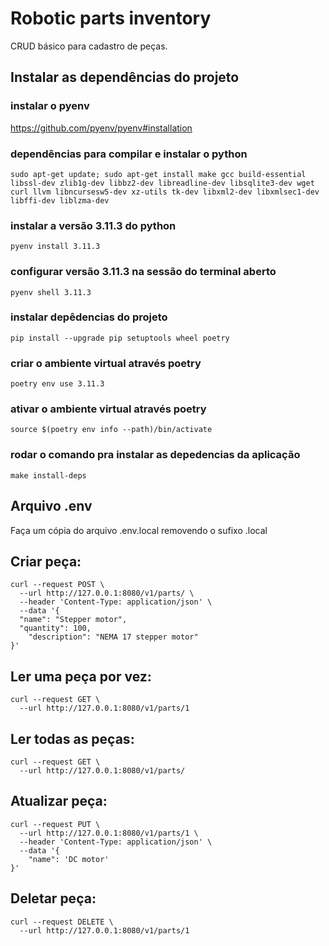 # Robotic parts inventory
CRUD básico para cadastro de peças.

## Instalar as dependências do projeto

### instalar o pyenv
https://github.com/pyenv/pyenv#installation

### dependências para compilar e instalar o python
`sudo apt-get update; sudo apt-get install make gcc build-essential libssl-dev zlib1g-dev libbz2-dev libreadline-dev libsqlite3-dev wget curl llvm libncursesw5-dev xz-utils tk-dev libxml2-dev libxmlsec1-dev libffi-dev liblzma-dev`

### instalar a versão 3.11.3 do python
`pyenv install 3.11.3`

### configurar versão 3.11.3 na sessão do terminal aberto
`pyenv shell 3.11.3`

### instalar depêdencias do projeto
`pip install --upgrade pip setuptools wheel poetry`

### criar o ambiente virtual através poetry
`poetry env use 3.11.3`

### ativar o ambiente virtual através poetry
`source $(poetry env info --path)/bin/activate`

### rodar o comando pra instalar as depedencias da aplicação
`make install-deps`

## Arquivo .env

Faça um cópia do arquivo .env.local removendo o sufixo .local

## Criar peça:
```
curl --request POST \
  --url http://127.0.0.1:8080/v1/parts/ \
  --header 'Content-Type: application/json' \
  --data '{
  "name": "Stepper motor",
  "quantity": 100,
	"description": "NEMA 17 stepper motor"
}'
```

## Ler uma peça por vez:
```
curl --request GET \
  --url http://127.0.0.1:8080/v1/parts/1
```

## Ler todas as peças:
```
curl --request GET \
  --url http://127.0.0.1:8080/v1/parts/
```

## Atualizar peça:
```
curl --request PUT \
  --url http://127.0.0.1:8080/v1/parts/1 \
  --header 'Content-Type: application/json' \
  --data '{
	"name": 'DC motor'
}'
```

## Deletar peça:
```
curl --request DELETE \
  --url http://127.0.0.1:8080/v1/parts/1
```
